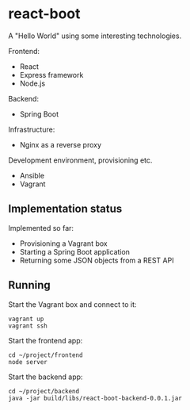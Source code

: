 # react-boot

A "Hello World" using some interesting technologies.

Frontend:

* React
* Express framework
* Node.js

Backend:

* Spring Boot

Infrastructure:

* Nginx as a reverse proxy

Development environment, provisioning etc.

* Ansible
* Vagrant


## Implementation status

Implemented so far:

* Provisioning a Vagrant box
* Starting a Spring Boot application
* Returning some JSON objects from a REST API


## Running

Start the Vagrant box and connect to it:

    vagrant up
    vagrant ssh

Start the frontend app:

    cd ~/project/frontend
    node server

Start the backend app:

    cd ~/project/backend
    java -jar build/libs/react-boot-backend-0.0.1.jar

